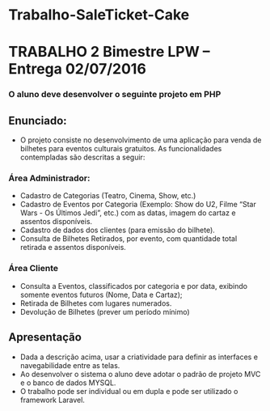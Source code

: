 # Trabalho-SaleTicket-Cake

# TRABALHO 2 Bimestre LPW – Entrega 02/07/2016

### O aluno deve desenvolver o seguinte projeto em PHP

## Enunciado:

* O projeto consiste no desenvolvimento de uma aplicação para venda de bilhetes para eventos culturais gratuitos. As funcionalidades contempladas são descritas a seguir:

### Área Administrador:

* Cadastro de Categorias (Teatro, Cinema, Show, etc.)
* Cadastro de Eventos por Categoria (Exemplo: Show do U2, Filme “Star Wars - Os Últimos Jedi”, etc.) com as datas, imagem do cartaz e assentos disponíveis.
* Cadastro de dados dos clientes (para emissão do bilhete).
* Consulta de Bilhetes Retirados, por evento, com quantidade total retirada e assentos disponíveis.

### Área Cliente

* Consulta a Eventos, classificados por categoria e por data, exibindo somente eventos futuros (Nome, Data e Cartaz);
* Retirada de Bilhetes com lugares numerados.
* Devolução de Bilhetes (prever um período mínimo)

## Apresentação

* Dada a descrição acima, usar a criatividade para definir as interfaces e navegabilidade
entre as telas.
* Ao desenvolver o sistema o aluno deve adotar o padrão de projeto MVC e o banco de dados
MYSQL.
* O trabalho pode ser individual ou em dupla e pode ser utilizado o framework Laravel.